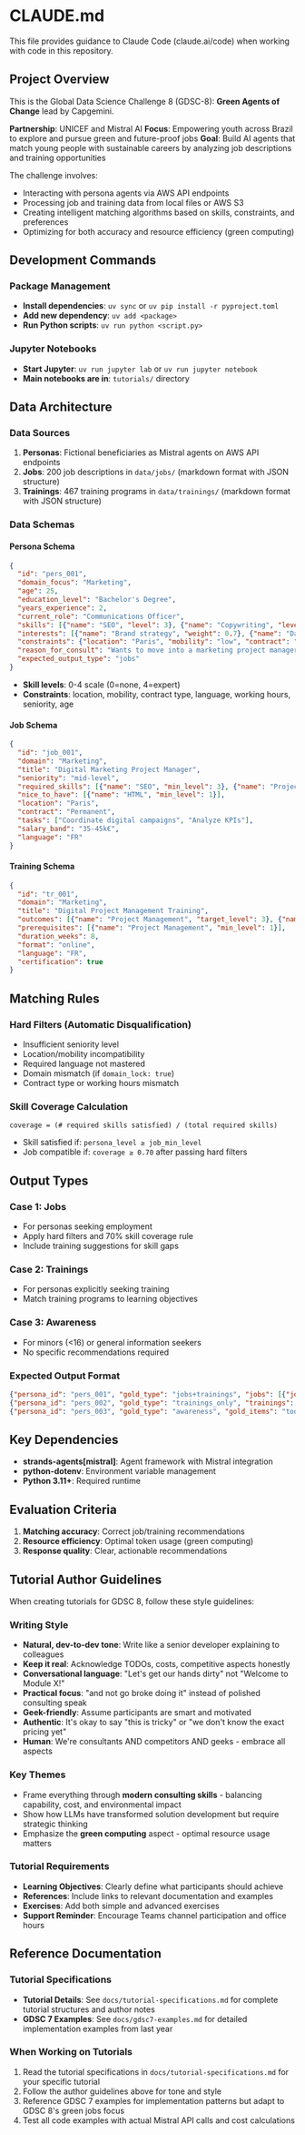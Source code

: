 # CLAUDE.md

This file provides guidance to Claude Code (claude.ai/code) when working with code in this repository.

## Project Overview

This is the Global Data Science Challenge 8 (GDSC-8): **Green Agents of Change** lead by Capgemini. 

**Partnership**: UNICEF and Mistral AI
**Focus**: Empowering youth across Brazil to explore and pursue green and future-proof jobs
**Goal**: Build AI agents that match young people with sustainable careers by analyzing job descriptions and training opportunities

The challenge involves:
- Interacting with persona agents via AWS API endpoints
- Processing job and training data from local files or AWS S3
- Creating intelligent matching algorithms based on skills, constraints, and preferences
- Optimizing for both accuracy and resource efficiency (green computing)

## Development Commands

### Package Management
- **Install dependencies**: `uv sync` or `uv pip install -r pyproject.toml`
- **Add new dependency**: `uv add <package>`
- **Run Python scripts**: `uv run python <script.py>`

### Jupyter Notebooks
- **Start Jupyter**: `uv run jupyter lab` or `uv run jupyter notebook`
- **Main notebooks are in**: `tutorials/` directory

## Data Architecture

### Data Sources
1. **Personas**: Fictional beneficiaries as Mistral agents on AWS API endpoints
2. **Jobs**: 200 job descriptions in `data/jobs/` (markdown format with JSON structure)
3. **Trainings**: 467 training programs in `data/trainings/` (markdown format with JSON structure)

### Data Schemas

#### Persona Schema
```json
{
  "id": "pers_001",
  "domain_focus": "Marketing",
  "age": 25,
  "education_level": "Bachelor's Degree",
  "years_experience": 2,
  "current_role": "Communications Officer",
  "skills": [{"name": "SEO", "level": 3}, {"name": "Copywriting", "level": 2}],
  "interests": [{"name": "Brand strategy", "weight": 0.7}, {"name": "Data analytics", "weight": 0.3}],
  "constraints": {"location": "Paris", "mobility": "low", "contract": "Permanent"},
  "reason_for_consult": "Wants to move into a marketing project manager role",
  "expected_output_type": "jobs"
}
```
- **Skill levels**: 0-4 scale (0=none, 4=expert)
- **Constraints**: location, mobility, contract type, language, working hours, seniority, age

#### Job Schema
```json
{
  "id": "job_001",
  "domain": "Marketing",
  "title": "Digital Marketing Project Manager",
  "seniority": "mid-level",
  "required_skills": [{"name": "SEO", "min_level": 3}, {"name": "Project Management", "min_level": 2}],
  "nice_to_have": [{"name": "HTML", "min_level": 1}],
  "location": "Paris",
  "contract": "Permanent",
  "tasks": ["Coordinate digital campaigns", "Analyze KPIs"],
  "salary_band": "35-45k€",
  "language": "FR"
}
```

#### Training Schema
```json
{
  "id": "tr_001",
  "domain": "Marketing",
  "title": "Digital Project Management Training",
  "outcomes": [{"name": "Project Management", "target_level": 3}, {"name": "SEO", "target_level": 4}],
  "prerequisites": [{"name": "Project Management", "min_level": 1}],
  "duration_weeks": 8,
  "format": "online",
  "language": "FR",
  "certification": true
}
```

## Matching Rules

### Hard Filters (Automatic Disqualification)
- Insufficient seniority level
- Location/mobility incompatibility
- Required language not mastered
- Domain mismatch (if `domain_lock: true`)
- Contract type or working hours mismatch

### Skill Coverage Calculation
```
coverage = (# required skills satisfied) / (total required skills)
```
- Skill satisfied if: `persona_level ≥ job_min_level`
- Job compatible if: `coverage ≥ 0.70` after passing hard filters

## Output Types

### Case 1: Jobs
- For personas seeking employment
- Apply hard filters and 70% skill coverage rule
- Include training suggestions for skill gaps

### Case 2: Trainings
- For personas explicitly seeking training
- Match training programs to learning objectives

### Case 3: Awareness
- For minors (<16) or general information seekers
- No specific recommendations required

### Expected Output Format
```json
{"persona_id": "pers_001", "gold_type": "jobs+trainings", "jobs": [{"job_id": "job_001", "suggested_trainings": ["tr_001"]}]}
{"persona_id": "pers_002", "gold_type": "trainings_only", "trainings": ["tr_002", "tr_003"]}
{"persona_id": "pers_003", "gold_type": "awareness", "gold_items": "too_young"}
```

## Key Dependencies
- **strands-agents[mistral]**: Agent framework with Mistral integration
- **python-dotenv**: Environment variable management
- **Python 3.11+**: Required runtime

## Evaluation Criteria
1. **Matching accuracy**: Correct job/training recommendations
2. **Resource efficiency**: Optimal token usage (green computing)
3. **Response quality**: Clear, actionable recommendations

## Tutorial Author Guidelines

When creating tutorials for GDSC 8, follow these style guidelines:

### Writing Style
- **Natural, dev-to-dev tone**: Write like a senior developer explaining to colleagues
- **Keep it real**: Acknowledge TODOs, costs, competitive aspects honestly
- **Conversational language**: "Let's get our hands dirty" not "Welcome to Module X!"
- **Practical focus**: "and not go broke doing it" instead of polished consulting speak
- **Geek-friendly**: Assume participants are smart and motivated
- **Authentic**: It's okay to say "this is tricky" or "we don't know the exact pricing yet"
- **Human**: We're consultants AND competitors AND geeks - embrace all aspects

### Key Themes
- Frame everything through **modern consulting skills** - balancing capability, cost, and environmental impact
- Show how LLMs have transformed solution development but require strategic thinking
- Emphasize the **green computing** aspect - optimal resource usage matters

### Tutorial Requirements
- **Learning Objectives**: Clearly define what participants should achieve
- **References**: Include links to relevant documentation and examples
- **Exercises**: Add both simple and advanced exercises
- **Support Reminder**: Encourage Teams channel participation and office hours

## Reference Documentation

### Tutorial Specifications
- **Tutorial Details**: See `docs/tutorial-specifications.md` for complete tutorial structures and author notes
- **GDSC 7 Examples**: See `docs/gdsc7-examples.md` for detailed implementation examples from last year

### When Working on Tutorials
1. Read the tutorial specifications in `docs/tutorial-specifications.md` for your specific tutorial
2. Follow the author guidelines above for tone and style
3. Reference GDSC 7 examples for implementation patterns but adapt to GDSC 8's green jobs focus
4. Test all code examples with actual Mistral API calls and cost calculations